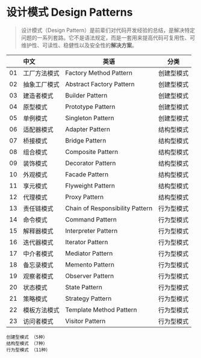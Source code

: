 # 设计模式 Design Patterns

> 设计模式（Design Pattern）是前辈们对代码开发经验的总结，是解决特定问题的一系列套路。它不是语法规定，而是一套用来提高代码可复用性、可维护性、可读性、稳健性以及安全性的**解决方案**。

|      | 中文         | 英语                             | 分类       |
| :--: | :---------- | ------------------------         | ---------- |
|  01  | 工厂方法模式 | Factory Method Pattern           | 创建型模式 |
|  02  | 抽象工厂模式 | Abstract Factory Pattern         | 创建型模式 |
|  03  | 建造者模式   | Builder Pattern                  | 创建型模式 |
|  04  | 原型模式     | Prototype Pattern                | 创建型模式 |
|  05  | 单例模式     | Singleton Pattern                | 创建型模式 |
|  06  | 适配器模式   | Adapter Pattern                  | 结构型模式 |
|  07  | 桥接模式     | Bridge Pattern                   | 结构型模式 |
|  08  | 组合模式     | Composite Pattern                | 结构型模式 |
|  09  | 装饰模式     | Decorator Pattern                | 结构型模式 |
|  10  | 外观模式     | Facade Pattern                   | 结构型模式 |
|  11  | 享元模式     | Flyweight Pattern                | 结构型模式 |
|  12  | 代理模式     | Proxy Pattern                    | 结构型模式 |
|  13  | 责任链模式   | Chain of Responsibility Pattern  | 行为型模式 |
|  14  | 命令模式     | Command Pattern                  | 行为型模式 |
|  15  | 解释器模式   | Interpreter Pattern              | 行为型模式 |
|  16  | 迭代器模式   | Iterator Pattern                 | 行为型模式 |
|  17  | 中介者模式   | Mediator Pattern                 | 行为型模式 |
|  18  | 备忘录模式   | Memento Pattern                  | 行为型模式 |
|  19  | 观察者模式   | Observer Pattern                 | 行为型模式 |
|  20  | 状态模式     | State Pattern                    | 行为型模式 |
|  21  | 策略模式     | Strategy Pattern                 | 行为型模式 |
|  22  | 模板方法模式 | Template Method Pattern          | 行为型模式 |
|  23  | 访问者模式   | Visitor Pattern                  | 行为型模式 |


```
创建型模式 （5种）
结构型模式 （7种）
行为型模式 （11种）
```










